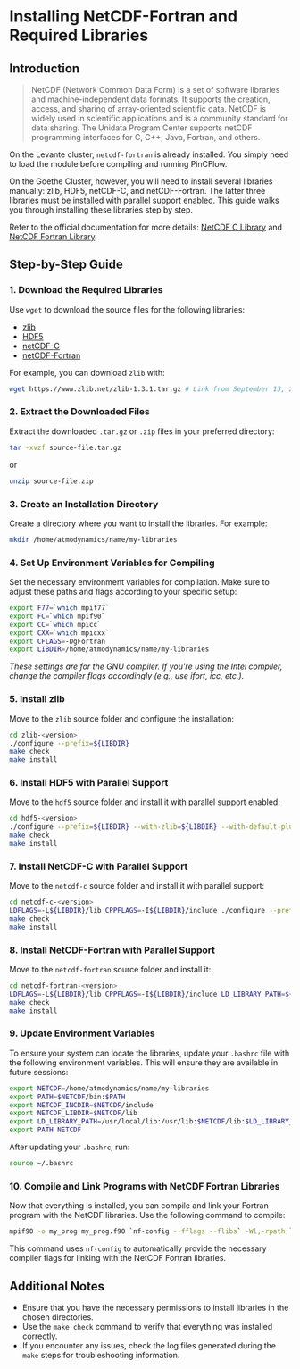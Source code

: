 # Installing NetCDF-Fortran and Required Libraries

## Introduction

> NetCDF (Network Common Data Form) is a set of software libraries and machine-independent data formats. It supports the creation, access, and sharing of array-oriented scientific data. NetCDF is widely used in scientific applications and is a community standard for data sharing. The Unidata Program Center supports netCDF programming interfaces for C, C++, Java, Fortran, and others.

On the Levante cluster, `netcdf-fortran` is already installed. You simply need to load the module before compiling and running PinCFlow.

On the Goethe Cluster, however, you will need to install several libraries manually: zlib, HDF5, netCDF-C, and netCDF-Fortran. The latter three libraries must be installed with parallel support enabled. This guide walks you through installing these libraries step by step.

Refer to the official documentation for more details: [NetCDF C Library](https://docs.unidata.ucar.edu/nug/current/getting_and_building_netcdf.html) and [NetCDF Fortran Library](https://docs.unidata.ucar.edu/netcdf-c/current/building_netcdf_fortran.html).

## Step-by-Step Guide

### 1. Download the Required Libraries

Use `wget` to download the source files for the following libraries:

- [zlib](https://www.zlib.net/)
- [HDF5](https://portal.hdfgroup.org/downloads/)
- [netCDF-C](https://downloads.unidata.ucar.edu/netcdf/)
- [netCDF-Fortran](https://downloads.unidata.ucar.edu/netcdf/)

For example, you can download `zlib` with:

```bash
wget https://www.zlib.net/zlib-1.3.1.tar.gz # Link from September 13, 2024
```

### 2. Extract the Downloaded Files

Extract the downloaded `.tar.gz` or `.zip` files in your preferred directory:

```bash
tar -xvzf source-file.tar.gz
```

or

```bash
unzip source-file.zip
```

### 3. Create an Installation Directory

Create a directory where you want to install the libraries. For example:

```bash
mkdir /home/atmodynamics/name/my-libraries
```

### 4. Set Up Environment Variables for Compiling

Set the necessary environment variables for compilation. Make sure to adjust these paths and flags according to your specific setup:

```bash
export F77=`which mpif77`
export FC=`which mpif90`
export CC=`which mpicc`
export CXX=`which mpicxx`
export CFLAGS=-DgFortran
export LIBDIR=/home/atmodynamics/name/my-libraries
```

*These settings are for the GNU compiler. If you're using the Intel compiler, change the compiler flags accordingly (e.g., use ifort, icc, etc.).*

### 5. Install zlib

Move to the `zlib` source folder and configure the installation:

```bash
cd zlib-<version>
./configure --prefix=${LIBDIR}
make check
make install
```

### 6. Install HDF5 with Parallel Support

Move to the `hdf5` source folder and install it with parallel support enabled:

```bash
cd hdf5-<version>
./configure --prefix=${LIBDIR} --with-zlib=${LIBDIR} --with-default-plugindir=${LIBDIR}/plugin --enable-parallel
make check
make install
```

### 7. Install NetCDF-C with Parallel Support

Move to the `netcdf-c` source folder and install it with parallel support:

```bash
cd netcdf-c-<version>
LDFLAGS=-L${LIBDIR}/lib CPPFLAGS=-I${LIBDIR}/include ./configure --prefix=${LIBDIR} --with-plugin-dir=${LIBDIR}/plugin
make check
make install
```

### 8. Install NetCDF-Fortran with Parallel Support

Move to the `netcdf-fortran` source folder and install it:

```bash
cd netcdf-fortran-<version>
LDFLAGS=-L${LIBDIR}/lib CPPFLAGS=-I${LIBDIR}/include LD_LIBRARY_PATH=${LIBDIR}/lib HDF5_PLUGIN_PATH=${LIBDIR}/plugin LIBS="-lnetcdf -lhdf5_hl -lhdf5 -lz -lcurl" ./configure --prefix=${LIBDIR} --disable-shared
make check
make install
```

### 9. Update Environment Variables

To ensure your system can locate the libraries, update your `.bashrc` file with the following environment variables. This will ensure they are available in future sessions:

```bash
export NETCDF=/home/atmodynamics/name/my-libraries
export PATH=$NETCDF/bin:$PATH
export NETCDF_INCDIR=$NETCDF/include
export NETCDF_LIBDIR=$NETCDF/lib
export LD_LIBRARY_PATH=/usr/local/lib:/usr/lib:$NETCDF/lib:$LD_LIBRARY_PATH
export PATH NETCDF
```

After updating your `.bashrc`, run:

```bash
source ~/.bashrc
```

### 10. Compile and Link Programs with NetCDF Fortran Libraries

Now that everything is installed, you can compile and link your Fortran program with the NetCDF libraries. Use the following command to compile:

```bash
mpif90 -o my_prog my_prog.f90 `nf-config --fflags --flibs` -Wl,-rpath,`nf-config --prefix`/lib
```

This command uses `nf-config` to automatically provide the necessary compiler flags for linking with the NetCDF Fortran libraries.

## Additional Notes

- Ensure that you have the necessary permissions to install libraries in the chosen directories.
- Use the `make check` command to verify that everything was installed correctly.
- If you encounter any issues, check the log files generated during the `make` steps for troubleshooting information.
